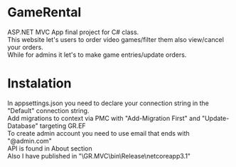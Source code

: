 # GameRental
ASP.NET MVC App final project for C# class.<br/>
This website let's users to order video games/filter them also view/cancel your orders.<br/>
While for admins it let's to make game entries/update orders.
# Instalation
In appsettings.json you need to declare your connection string in the "Default" connection string.<br/>
Add migrations to context via PMC with "Add-Migration First" and "Update-Database" targeting GR.EF<br/>
To create admin account you need to use email that ends with "@admin.com"<br/>
API is found in About section<br/>
Also I have published in "\GR.MVC\bin\Release\netcoreapp3.1"

